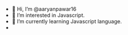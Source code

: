 - 👋 Hi, I’m @aaryanpawar16
- 👀 I’m interested in Javascript.
- 🌱 I’m currently learning Javascript language.
-

<!---
aaryanpawar16/aaryanpawar16 is a ✨ special ✨ repository because its `README.md` (this file) appears on your GitHub profile.
You can click the Preview link to take a look at your changes.
--->
